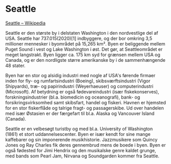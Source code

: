 # Seattle
[Seattle – Wikipedia](https://da.wikipedia.org/wiki/Seattle)

Seattle er den største by i delstaten Washington i den nordvestlige del af USA. Seattle har 737.015(2020)[1] indbyggere, og der bor omkring 3,5 millioner mennesker i byområdet på 15,265 km². Byen er beliggende mellem Puget Sound i vest og Lake Washington i øst. Det gør, at Seattleområdet er meget langstrakt. Byen ligger ca. 175 km syd for grænsen mellem USA og Canada, og er den nordligste større amerikanske by i de sammenhængende 48 stater.

Byen har en stor og alsidig industri med nogle af USA's førende firmaer inden for fly- og rumfartsindustri (Boeing), skibsværftsindustri (Vigor Shipyards), træ- og papirindustri (Weyerhaeuser) og computerindustri (Microsoft). Af betydning er også fødevareindustri (især fiskekonserves), forskningsindustrier (bl.a. biomedicin og oceanografi), bank- og forsikringsvirksomhed samt skibsfart, handel og fiskeri. Havnen er hjemsted for en stor fiskerflåde og talrige fragt- og passagerskibe. Ud over handelen med især Østasien er der færgefart til bl.a. Alaska og Vancouver Island (Canada).

Seattle er en velbesøgt turistby og med bl.a. University of Washington (1861) et stort uddannelsescenter. Byen er især kendt for sine mange kaffebarer og sin imponerende musikhistorie. Jazzmusikere som Quincy Jones og Ray Charles fik deres gennembrud mens de boede i byen. Byen er også fødested for Jimi Hendrix og den musikalske genre kaldet grunge, med bands som Pearl Jam, Nirvana og Soundgarden kommer fra Seattle.

<!---
cspell:ignore  Seattleområdet
--->
